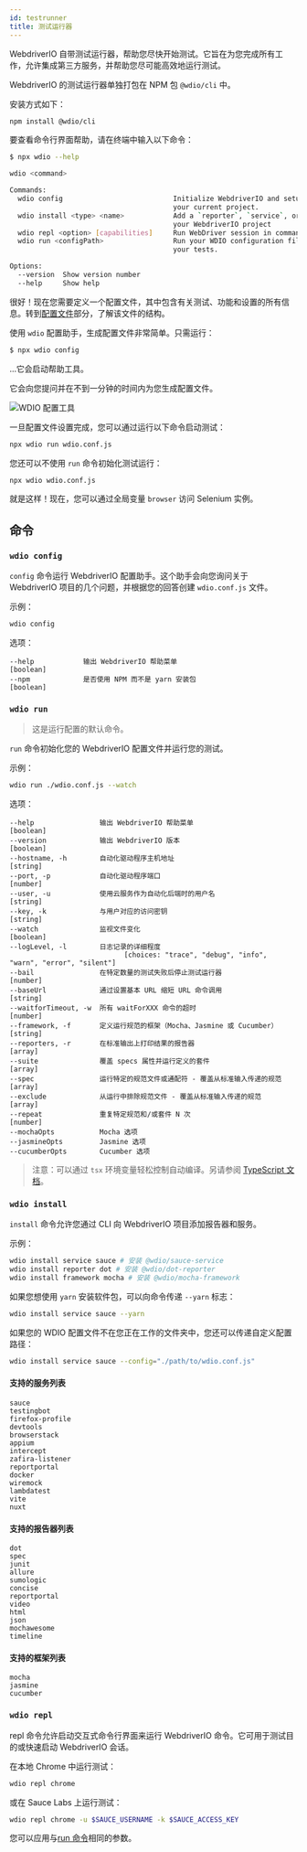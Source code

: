 ```yaml
---
id: testrunner
title: 测试运行器
---
```


WebdriverIO 自带测试运行器，帮助您尽快开始测试。它旨在为您完成所有工作，允许集成第三方服务，并帮助您尽可能高效地运行测试。

WebdriverIO 的测试运行器单独打包在 NPM 包 `@wdio/cli` 中。

安装方式如下：

```sh npm2yarn
npm install @wdio/cli
```

要查看命令行界面帮助，请在终端中输入以下命令：

```sh
$ npx wdio --help

wdio <command>

Commands:
  wdio config                           Initialize WebdriverIO and setup configuration in
                                        your current project.
  wdio install <type> <name>            Add a `reporter`, `service`, or `framework` to
                                        your WebdriverIO project
  wdio repl <option> [capabilities]     Run WebDriver session in command line
  wdio run <configPath>                 Run your WDIO configuration file to initialize
                                        your tests.

Options:
  --version  Show version number                                       [boolean]
  --help     Show help                                                 [boolean]
```

很好！现在您需要定义一个配置文件，其中包含有关测试、功能和设置的所有信息。转到[配置文件](/docs/configuration)部分，了解该文件的结构。

使用 `wdio` 配置助手，生成配置文件非常简单。只需运行：

```sh
$ npx wdio config
```

...它会启动帮助工具。

它会向您提问并在不到一分钟的时间内为您生成配置文件。

![WDIO 配置工具](/img/config-utility.gif)

一旦配置文件设置完成，您可以通过运行以下命令启动测试：

```sh
npx wdio run wdio.conf.js
```

您还可以不使用 `run` 命令初始化测试运行：

```sh
npx wdio wdio.conf.js
```

就是这样！现在，您可以通过全局变量 `browser` 访问 Selenium 实例。

## 命令

### `wdio config`

`config` 命令运行 WebdriverIO 配置助手。这个助手会向您询问关于 WebdriverIO 项目的几个问题，并根据您的回答创建 `wdio.conf.js` 文件。

示例：

```sh
wdio config
```

选项：

```
--help            输出 WebdriverIO 帮助菜单                                [boolean]
--npm             是否使用 NPM 而不是 yarn 安装包                           [boolean]
```

### `wdio run`

> 这是运行配置的默认命令。

`run` 命令初始化您的 WebdriverIO 配置文件并运行您的测试。

示例：

```sh
wdio run ./wdio.conf.js --watch
```

选项：

```
--help                输出 WebdriverIO 帮助菜单                   [boolean]
--version             输出 WebdriverIO 版本                       [boolean]
--hostname, -h        自动化驱动程序主机地址                        [string]
--port, -p            自动化驱动程序端口                           [number]
--user, -u            使用云服务作为自动化后端时的用户名               [string]
--key, -k             与用户对应的访问密钥                           [string]
--watch               监视文件变化                                [boolean]
--logLevel, -l        日志记录的详细程度
                            [choices: "trace", "debug", "info", "warn", "error", "silent"]
--bail                在特定数量的测试失败后停止测试运行器                [number]
--baseUrl             通过设置基本 URL 缩短 URL 命令调用             [string]
--waitforTimeout, -w  所有 waitForXXX 命令的超时                   [number]
--framework, -f       定义运行规范的框架（Mocha、Jasmine 或 Cucumber）   [string]
--reporters, -r       在标准输出上打印结果的报告器                       [array]
--suite               覆盖 specs 属性并运行定义的套件                   [array]
--spec                运行特定的规范文件或通配符 - 覆盖从标准输入传递的规范  [array]
--exclude             从运行中排除规范文件 - 覆盖从标准输入传递的规范      [array]
--repeat              重复特定规范和/或套件 N 次                        [number]
--mochaOpts           Mocha 选项
--jasmineOpts         Jasmine 选项
--cucumberOpts        Cucumber 选项
```

> 注意：可以通过 `tsx` 环境变量轻松控制自动编译。另请参阅 [TypeScript 文档](/docs/typescript)。

### `wdio install`
`install` 命令允许您通过 CLI 向 WebdriverIO 项目添加报告器和服务。

示例：

```sh
wdio install service sauce # 安装 @wdio/sauce-service
wdio install reporter dot # 安装 @wdio/dot-reporter
wdio install framework mocha # 安装 @wdio/mocha-framework
```

如果您想使用 `yarn` 安装软件包，可以向命令传递 `--yarn` 标志：

```sh
wdio install service sauce --yarn
```

如果您的 WDIO 配置文件不在您正在工作的文件夹中，您还可以传递自定义配置路径：

```sh
wdio install service sauce --config="./path/to/wdio.conf.js"
```

#### 支持的服务列表

```
sauce
testingbot
firefox-profile
devtools
browserstack
appium
intercept
zafira-listener
reportportal
docker
wiremock
lambdatest
vite
nuxt
```

#### 支持的报告器列表

```
dot
spec
junit
allure
sumologic
concise
reportportal
video
html
json
mochawesome
timeline
```

#### 支持的框架列表

```
mocha
jasmine
cucumber
```

### `wdio repl`

repl 命令允许启动交互式命令行界面来运行 WebdriverIO 命令。它可用于测试目的或快速启动 WebdriverIO 会话。

在本地 Chrome 中运行测试：

```sh
wdio repl chrome
```

或在 Sauce Labs 上运行测试：

```sh
wdio repl chrome -u $SAUCE_USERNAME -k $SAUCE_ACCESS_KEY
```

您可以应用与[run 命令](#wdio-run)相同的参数。